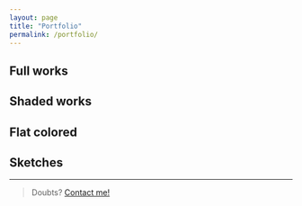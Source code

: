 ```yaml
---
layout: page
title: "Portfolio"
permalink: /portfolio/
---
```


## Full works





## Shaded works

## Flat colored

## Sketches











- - - - -
> Doubts? [Contact me!](/contact)